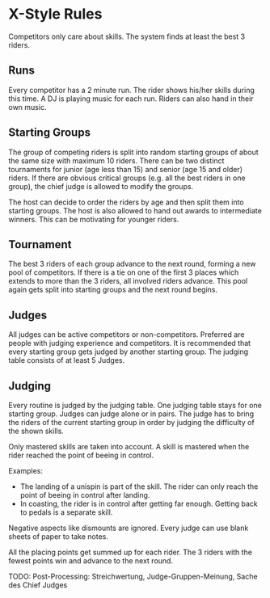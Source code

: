 # X-Style Rules
Competitors only care about skills.
The system finds at least the best 3 riders.

## Runs
Every competitor has a 2 minute run.
The rider shows his/her skills during this time.
A DJ is playing music for each run.
Riders can also hand in their own music.

## Starting Groups
The group of competing riders is split into random starting groups of about the same size with maximum 10 riders.
There can be two distinct tournaments for junior (age less than 15) and senior (age 15 and older) riders.
If there are obvious critical groups (e.g. all the best riders in one group), the chief judge is allowed to modify the groups.

The host can decide to order the riders by age and then split them into starting groups.
The host is also allowed to hand out awards to intermediate winners.
This can be motivating for younger riders.

## Tournament
The best 3 riders of each group advance to the next round, forming a new pool of competitors.
If there is a tie on one of the first 3 places which extends to more than the 3 riders, all involved riders advance.
This pool again gets split into starting groups and the next round begins.

## Judges
All judges can be active competitors or non-competitors.
Preferred are people with judging experience and competitors.
It is recommended that every starting group gets judged by another starting group.
The judging table consists of at least 5 Judges.

## Judging
Every routine is judged by the judging table.
One judging table stays for one starting group.
Judges can judge alone or in pairs.
The judge has to bring the riders of the current starting group in order by judging the difficulty of the shown skills.

Only mastered skills are taken into account.
A skill is mastered when the rider reached the point of beeing in control.

Examples:

* The landing of a unispin is part of the skill. The rider can only reach the point of beeing in control after landing.
* In coasting, the rider is in control after getting far enough. Getting back to pedals is a separate skill.

Negative aspects like dismounts are ignored.
Every judge can use blank sheets of paper to take notes.

All the placing points get summed up for each rider.
The 3 riders with the fewest points win and advance to the next round.

TODO: Post-Processing: Streichwertung, Judge-Gruppen-Meinung, Sache des Chief Judges
